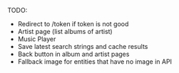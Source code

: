 TODO:

- Redirect to /token if token is not good
- Artist page (list albums of artist)
- Music Player
- Save latest search strings and cache results
- Back button in album and artist pages
- Fallback image for entities that have no image in API
